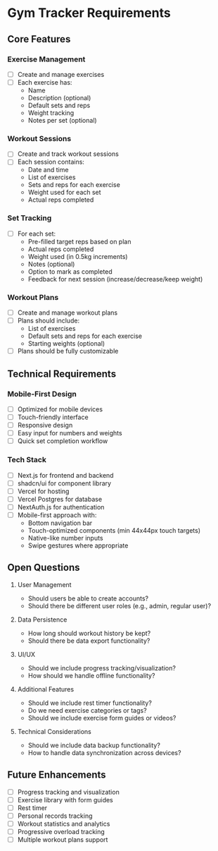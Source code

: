 # Gym Tracker Requirements

## Core Features

### Exercise Management
- [ ] Create and manage exercises
- [ ] Each exercise has:
  - Name
  - Description (optional)
  - Default sets and reps
  - Weight tracking
  - Notes per set (optional)

### Workout Sessions
- [ ] Create and track workout sessions
- [ ] Each session contains:
  - Date and time
  - List of exercises
  - Sets and reps for each exercise
  - Weight used for each set
  - Actual reps completed

### Set Tracking
- [ ] For each set:
  - Pre-filled target reps based on plan
  - Actual reps completed
  - Weight used (in 0.5kg increments)
  - Notes (optional)
  - Option to mark as completed
  - Feedback for next session (increase/decrease/keep weight)

### Workout Plans
- [ ] Create and manage workout plans
- [ ] Plans should include:
  - List of exercises
  - Default sets and reps for each exercise
  - Starting weights (optional)
- [ ] Plans should be fully customizable

## Technical Requirements

### Mobile-First Design
- [ ] Optimized for mobile devices
- [ ] Touch-friendly interface
- [ ] Responsive design
- [ ] Easy input for numbers and weights
- [ ] Quick set completion workflow

### Tech Stack
- [ ] Next.js for frontend and backend
- [ ] shadcn/ui for component library
- [ ] Vercel for hosting
- [ ] Vercel Postgres for database
- [ ] NextAuth.js for authentication
- [ ] Mobile-first approach with:
  - Bottom navigation bar
  - Touch-optimized components (min 44x44px touch targets)
  - Native-like number inputs
  - Swipe gestures where appropriate

## Open Questions

1. User Management
   - Should users be able to create accounts?
   - Should there be different user roles (e.g., admin, regular user)?

2. Data Persistence
   - How long should workout history be kept?
   - Should there be data export functionality?

3. UI/UX
   - Should we include progress tracking/visualization?
   - How should we handle offline functionality?

4. Additional Features
   - Should we include rest timer functionality?
   - Do we need exercise categories or tags?
   - Should we include exercise form guides or videos?

5. Technical Considerations
   - Should we include data backup functionality?
   - How to handle data synchronization across devices?

## Future Enhancements
- [ ] Progress tracking and visualization
- [ ] Exercise library with form guides
- [ ] Rest timer
- [ ] Personal records tracking
- [ ] Workout statistics and analytics
- [ ] Progressive overload tracking
- [ ] Multiple workout plans support 